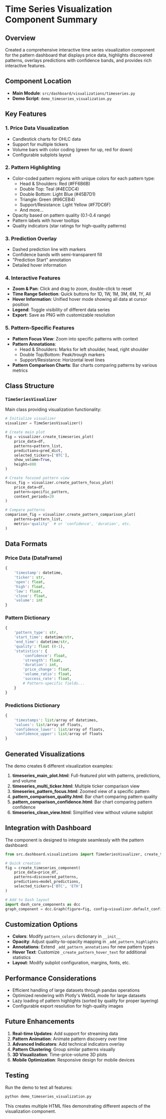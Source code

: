 # Time Series Visualization Component Summary

## Overview
Created a comprehensive interactive time series visualization component for the pattern dashboard that displays price data, highlights discovered patterns, overlays predictions with confidence bands, and provides rich interactive features.

## Component Location
- **Main Module**: `src/dashboard/visualizations/timeseries.py`
- **Demo Script**: `demo_timeseries_visualization.py`

## Key Features

### 1. **Price Data Visualization**
- Candlestick charts for OHLC data
- Support for multiple tickers
- Volume bars with color coding (green for up, red for down)
- Configurable subplots layout

### 2. **Pattern Highlighting**
- Color-coded pattern regions with unique colors for each pattern type:
  - Head & Shoulders: Red (#FF6B6B)
  - Double Top: Teal (#4ECDC4)
  - Double Bottom: Light Blue (#45B7D1)
  - Triangle: Green (#96CEB4)
  - Support/Resistance: Light Yellow (#F7DC6F)
  - And more...
- Opacity based on pattern quality (0.1-0.4 range)
- Pattern labels with hover tooltips
- Quality indicators (star ratings for high-quality patterns)

### 3. **Prediction Overlay**
- Dashed prediction line with markers
- Confidence bands with semi-transparent fill
- "Prediction Start" annotation
- Detailed hover information

### 4. **Interactive Features**
- **Zoom & Pan**: Click and drag to zoom, double-click to reset
- **Time Range Selection**: Quick buttons for 1D, 1W, 1M, 3M, 6M, 1Y, All
- **Hover Information**: Unified hover mode showing all data at cursor position
- **Legend**: Toggle visibility of different data series
- **Export**: Save as PNG with customizable resolution

### 5. **Pattern-Specific Features**
- **Pattern Focus View**: Zoom into specific patterns with context
- **Pattern Annotations**: 
  - Head & Shoulders: Marks for left shoulder, head, right shoulder
  - Double Top/Bottom: Peak/trough markers
  - Support/Resistance: Horizontal level lines
- **Pattern Comparison Charts**: Bar charts comparing patterns by various metrics

## Class Structure

### `TimeSeriesVisualizer`
Main class providing visualization functionality:

```python
# Initialize visualizer
visualizer = TimeSeriesVisualizer()

# Create main plot
fig = visualizer.create_timeseries_plot(
    price_data=df,
    patterns=pattern_list,
    predictions=pred_dict,
    selected_tickers=['BTC'],
    show_volume=True,
    height=800
)

# Create focused pattern view
focus_fig = visualizer.create_pattern_focus_plot(
    price_data=df,
    pattern=specific_pattern,
    context_periods=20
)

# Compare patterns
comparison_fig = visualizer.create_pattern_comparison_plot(
    patterns=pattern_list,
    metric='quality'  # or 'confidence', 'duration', etc.
)
```

## Data Formats

### Price Data (DataFrame)
```python
{
    'timestamp': datetime,
    'ticker': str,
    'open': float,
    'high': float,
    'low': float,
    'close': float,
    'volume': int
}
```

### Pattern Dictionary
```python
{
    'pattern_type': str,
    'start_time': datetime/str,
    'end_time': datetime/str,
    'quality': float (0-1),
    'statistics': {
        'confidence': float,
        'strength': float,
        'duration': int,
        'price_change': float,
        'volume_ratio': float,
        'success_rate': float,
        # Pattern-specific fields...
    }
}
```

### Predictions Dictionary
```python
{
    'timestamps': list/array of datetimes,
    'values': list/array of floats,
    'confidence_lower': list/array of floats,
    'confidence_upper': list/array of floats
}
```

## Generated Visualizations

The demo creates 6 different visualization examples:

1. **timeseries_main_plot.html**: Full-featured plot with patterns, predictions, and volume
2. **timeseries_multi_ticker.html**: Multiple ticker comparison view
3. **timeseries_pattern_focus.html**: Zoomed view of a specific pattern
4. **pattern_comparison_quality.html**: Bar chart comparing pattern quality
5. **pattern_comparison_confidence.html**: Bar chart comparing pattern confidence
6. **timeseries_clean_view.html**: Simplified view without volume subplot

## Integration with Dashboard

The component is designed to integrate seamlessly with the pattern dashboard:

```python
from src.dashboard.visualizations import TimeSeriesVisualizer, create_timeseries_component

# Quick creation
fig = create_timeseries_component(
    price_data=price_df,
    patterns=discovered_patterns,
    predictions=model_predictions,
    selected_tickers=['BTC', 'ETH']
)

# Add to Dash layout
import dash_core_components as dcc
graph_component = dcc.Graph(figure=fig, config=visualizer.default_config)
```

## Customization Options

- **Colors**: Modify `pattern_colors` dictionary in `__init__`
- **Opacity**: Adjust quality-to-opacity mapping in `_add_pattern_highlights`
- **Annotations**: Extend `_add_pattern_annotations` for new pattern types
- **Hover Text**: Customize `_create_pattern_hover_text` for additional statistics
- **Layout**: Modify subplot configuration, margins, fonts, etc.

## Performance Considerations

- Efficient handling of large datasets through pandas operations
- Optimized rendering with Plotly's WebGL mode for large datasets
- Lazy loading of pattern highlights (sorted by quality for proper layering)
- Configurable export resolution for high-quality images

## Future Enhancements

1. **Real-time Updates**: Add support for streaming data
2. **Pattern Animation**: Animate pattern discovery over time
3. **Advanced Indicators**: Add technical indicators overlay
4. **Pattern Clustering**: Group similar patterns visually
5. **3D Visualization**: Time-price-volume 3D plots
6. **Mobile Optimization**: Responsive design for mobile devices

## Testing

Run the demo to test all features:
```bash
python demo_timeseries_visualization.py
```

This creates multiple HTML files demonstrating different aspects of the visualization component.

